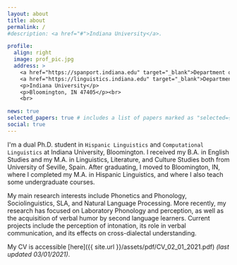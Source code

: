 ```yaml
---
layout: about
title: about
permalink: /
#description: <a href="#">Indiana University</a>.

profile:
  align: right
  image: prof_pic.jpg
  address: >
    <a href="https://spanport.indiana.edu" target="_blank">Department of Spanish & Portuguese</a><p>
    <a href="https://linguistics.indiana.edu" target="_blank">Department of Linguistics</a>
    <p>Indiana University</p>
    <p>Bloomington, IN 47405</p><br>
    <br>

news: true
selected_papers: true # includes a list of papers marked as "selected={true}"
social: true
---
```

I'm a dual Ph.D. student in `Hispanic Linguistics` and `Computational Linguistics` at Indiana University, Bloomington. I received my B.A. in English Studies and my M.A. in Linguistics, Literature, and Culture Studies both from University of Seville, Spain. After graduating, I moved to Bloomington, IN, where I completed my M.A. in Hispanic Linguistics, and where I also teach some undergraduate courses.

My main research interests include Phonetics and Phonology, Sociolinguistics, SLA, and Natural Language Processing. More recently, my research has focused on Laboratory Phonology and perception, as well as the acquisition of verbal humor by second language learners. Current projects include the perception of intonation, its role in verbal communication, and its effects on cross-dialectal understanding.

My CV is accessible [here]({{ site.url }}/assets/pdf/CV_02_01_2021.pdf) _(last updated 03/01/2021)_.
